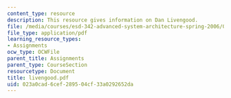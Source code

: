```yaml
---
content_type: resource
description: This resource gives information on Dan Livengood.
file: /media/courses/esd-342-advanced-system-architecture-spring-2006/023a0cad6cef289504cf33a0292652da_livengood.pdf
file_type: application/pdf
learning_resource_types:
- Assignments
ocw_type: OCWFile
parent_title: Assignments
parent_type: CourseSection
resourcetype: Document
title: livengood.pdf
uid: 023a0cad-6cef-2895-04cf-33a0292652da
---
```

